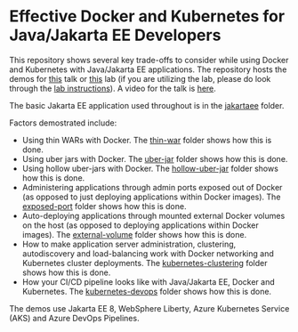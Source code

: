 # Effective Docker and Kubernetes for Java/Jakarta EE Developers
This repository shows several key trade-offs to consider while using Docker and Kubernetes with Java/Jakarta EE applications. The repository hosts the demos for [this](abstract.md) talk or [this](lab-abstract.md) lab (if you are utilizing the lab, please do look through the [lab instructions](lab-instructions.md)). A video for the talk is [here](https://www.youtube.com/watch?v=x-tAP4YZCcY).

The basic Jakarta EE application used throughout is in the [jakartaee](/jakartaee) folder. 

Factors demostrated include:

* Using thin WARs with Docker. The [thin-war](/thin-war) folder shows how this is done.
* Using uber jars with Docker. The [uber-jar](/uber-jar) folder shows how this is done.
* Using hollow uber-jars with Docker. The [hollow-uber-jar](/hollow-uber-jar) folder shows how this is done.
* Administering applications through admin ports exposed out of Docker (as opposed to just deploying applications within Docker images). The [exposed-port](/exposed-port) folder shows how this is done.
* Auto-deploying applications through mounted external Docker volumes on the host (as opposed to deploying applications within Docker images). The [external-volume](/external-volume) folder shows how this is done.
* How to make application server administration, clustering, autodiscovery and load-balancing work with Docker networking and Kubernetes cluster deployments. The [kubernetes-clustering](/kubernetes-clustering) folder shows how this is done.
* How your CI/CD pipeline looks like with Java/Jakarta EE, Docker and Kubernetes. The [kubernetes-devops](/kubernetes-devops) folder shows how this is done.

The demos use Jakarta EE 8, WebSphere Liberty, Azure Kubernetes Service (AKS) and Azure DevOps Pipelines.
